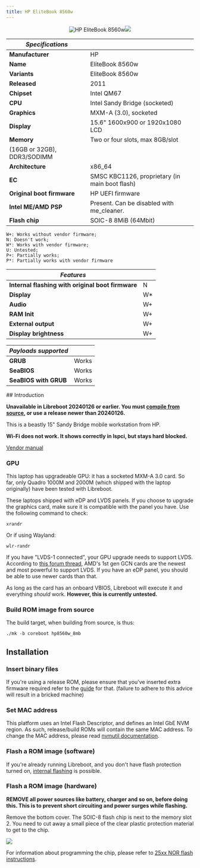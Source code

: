 ```yaml
---
title: HP EliteBook 8560w
---
```


<div class="specs">
<center>
<img tabindex=1 alt="HP EliteBook 8560w" class="p" src="https://av.libreboot.org/hp8560w/hp8560w.webp" /><span class="f"><img src="https://av.libreboot.org/hp8560w/hp8560w.webp" /></span>
</center>

| ***Specifications***       |                                                |
|----------------------------|------------------------------------------------|
| **Manufacturer**           | HP                                             |
| **Name**                   | EliteBook 8560w                                |
| **Variants**               | EliteBook 8560w                                |
| **Released**               | 2011                                           |
| **Chipset**                | Intel QM67                                     |
| **CPU**                    | Intel Sandy Bridge (socketed)                  |
| **Graphics**               | MXM-A (3.0), socketed                          |
| **Display**                | 15.6" 1600x900 or 1920x1080 LCD                |
| **Memory**                 | Two or four slots, max 8GB/slot
                               (16GB or 32GB), DDR3/SODIMM                    |
| **Architecture**           | x86_64                                         |
| **EC**                     | SMSC KBC1126, proprietary (in main boot flash) |
| **Original boot firmware** | HP UEFI firmware                               |
| **Intel ME/AMD PSP**       | Present. Can be disabled with me_cleaner.      |
| **Flash chip**             | SOIC-8 8MiB (64Mbit)                           |


```
W+: Works without vendor firmware;
N: Doesn't work;
W*: Works with vendor firmware;
U: Untested;
P+: Partially works;
P*: Partially works with vendor firmware
```

| ***Features***                                    |    |
|---------------------------------------------------|----|
| **Internal flashing with original boot firmware** | N  |
| **Display**                                       | W* |
| **Audio**                                         | W+ |
| **RAM Init**                                      | W+ |
| **External output**                               | W+ |
| **Display brightness**                            | W+ |

| ***Payloads supported***  |           |
|---------------------------|-----------|
| **GRUB**                  | Works     |
| **SeaBIOS**               | Works     |
| **SeaBIOS with GRUB**     | Works     |
</div>
## Introduction

**Unavailable in Libreboot 20240126 or earlier. You must [compile from
source](../build/), or use a release newer than 20240126.**

This is a beastly 15" Sandy Bridge mobile workstation from HP.

**Wi-Fi does not work. It shows correctly in lspci, but stays hard blocked.**

[Vendor manual](https://web.archive.org/web/20240629174138/https://h10032.www1.hp.com/ctg/Manual/c03424153.pdf)

### GPU

This laptop has upgradeable GPU: it has a socketed MXM-A 3.0 card. So far,
only Quadro 1000M and 2000M (which shipped with the laptop originally) have
been tested with Libreboot.

These laptops shipped with eDP and LVDS panels. If you choose to upgrade the
graphics card, make sure it is compatible with the panel you have. Use the
following command to check:

	xrandr

Or if using Wayland:

	wlr-randr

If you have "LVDS-1 connected", your GPU upgrade needs to support LVDS.
According to [this forum thread](https://forums.macrumors.com/threads/2011-imac-graphics-card-upgrade.1596614/),
AMD's 1st gen GCN cards are the newest and most powerful to support LVDS.
If you have an eDP panel, you should be able to use newer cards than that.

As long as the card has an onboard VBIOS, Libreboot will execute it and
everything *should* work. **However, this is currently untested.**

### Build ROM image from source

The build target, when building from source, is thus:

	./mk -b coreboot hp8560w_8mb

## Installation

### Insert binary files

If you're using a release ROM, please ensure that you've inserted extra firmware
required refer to the [guide](../install/ivy_has_common) for that. (failure
to adhere to this advice will result in a bricked machine)

### Set MAC address

This platform uses an Intel Flash Descriptor, and defines an Intel GbE NVM
region. As such, release/build ROMs will contain the same MAC address. To
change the MAC address, please read [nvmutil documentation](../install/nvmutil).

### Flash a ROM image (software)

If you're already running Libreboot, and you don't have flash protection
turned on, [internal flashing](../install/) is possible.

### Flash a ROM image (hardware)

**REMOVE all power sources like battery, charger and so on, before doing this.
This is to prevent short circuiting and power surges while flashing.**

Remove the bottom cover. The SOIC-8 flash chip is next to the memory slot 2.
You need to cut away a small piece of the clear plastic protection material
to get to the chip.

![](https://av.libreboot.org/hp8560w/hp8560w_chip.webp)

For information about programming the chip, please refer to [25xx NOR flash
instructions](../install/spi).
